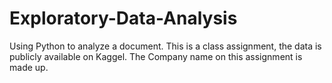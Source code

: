 # Exploratory-Data-Analysis
Using Python to analyze a document. This is a class assignment, the data is publicly available on Kaggel. The Company name on this assignment is made up.
